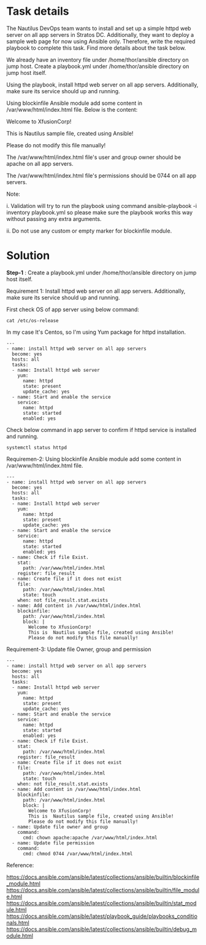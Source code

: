 # Task details
The Nautilus DevOps team wants to install and set up a simple httpd web server on all app servers in Stratos DC. Additionally, they want to deploy a sample web page for now using Ansible only. Therefore, write the required playbook to complete this task. Find more details about the task below.

We already have an inventory file under /home/thor/ansible directory on jump host. Create a playbook.yml under /home/thor/ansible directory on jump host itself.

Using the playbook, install httpd web server on all app servers. Additionally, make sure its service should up and running.

Using blockinfile Ansible module add some content in /var/www/html/index.html file. Below is the content:

Welcome to XfusionCorp!

This is  Nautilus sample file, created using Ansible!

Please do not modify this file manually!

The /var/www/html/index.html file's user and group owner should be apache on all app servers.

The /var/www/html/index.html file's permissions should be 0744 on all app servers.

Note:

i. Validation will try to run the playbook using command ansible-playbook -i inventory playbook.yml so please make sure the playbook works this way without passing any extra arguments.

ii. Do not use any custom or empty marker for blockinfile module.

# Solution

**Step-1** : Create a playbook.yml under /home/thor/ansible directory on jump host itself.

Requirement 1: Install httpd web server on all app servers. Additionally, make sure its service should up and running.

First check OS of app server using below command:

```
cat /etc/os-release
```
In my case It's Centos, so I'm using Yum package for httpd installation.
```
---	
- name: install httpd web server on all app servers
  become: yes
  hosts: all
  tasks: 
  - name: Install httpd web server
    yum:
      name: httpd
      state: present
      update_cache: yes
  - name: Start and enable the service
    service:
      name: httpd
      state: started
      enabled: yes
```

Check below command in app server to confirm if httpd service is installed and running.

```
systemctl status httpd
```

Requiremen-2: Using blockinfile Ansible module add some content in /var/www/html/index.html file.

```
---
- name: install httpd web server on all app servers
  become: yes
  hosts: all
  tasks:
  - name: Install httpd web server
    yum:
      name: httpd
      state: present
      update_cache: yes
  - name: Start and enable the service
    service:
      name: httpd
      state: started
      enabled: yes
  - name: Check if file Exist.
    stat:
      path: /var/www/html/index.html
    register: file_result
  - name: Create file if it does not exist
    file:
      path: /var/www/html/index.html
      state: touch
    when: not file_result.stat.exists
  - name: Add content in /var/www/html/index.html
    blockinfile:
      path: /var/www/html/index.html
      block: |
        Welcome to XfusionCorp!
        This is  Nautilus sample file, created using Ansible!
        Please do not modify this file manually!
```

Requirement-3: Update file Owner, group and permission  

```
---
- name: install httpd web server on all app servers
  become: yes
  hosts: all
  tasks:
  - name: Install httpd web server
    yum:
      name: httpd
      state: present
      update_cache: yes
  - name: Start and enable the service
    service:
      name: httpd
      state: started
      enabled: yes
  - name: Check if file Exist.
    stat:
      path: /var/www/html/index.html
    register: file_result
  - name: Create file if it does not exist
    file:
      path: /var/www/html/index.html
      state: touch
    when: not file_result.stat.exists
  - name: Add content in /var/www/html/index.html
    blockinfile:
      path: /var/www/html/index.html
      block: |
        Welcome to XfusionCorp!
        This is  Nautilus sample file, created using Ansible!
        Please do not modify this file manually!
  - name: Update file owner and group
    command:
      cmd: chown apache:apache /var/www/html/index.html
  - name: Update file permission
    command:
      cmd: chmod 0744 /var/www/html/index.html 
```

Reference:

https://docs.ansible.com/ansible/latest/collections/ansible/builtin/blockinfile_module.html
https://docs.ansible.com/ansible/latest/collections/ansible/builtin/file_module.html
https://docs.ansible.com/ansible/latest/collections/ansible/builtin/stat_module.html
https://docs.ansible.com/ansible/latest/playbook_guide/playbooks_conditionals.html
https://docs.ansible.com/ansible/latest/collections/ansible/builtin/debug_module.html
